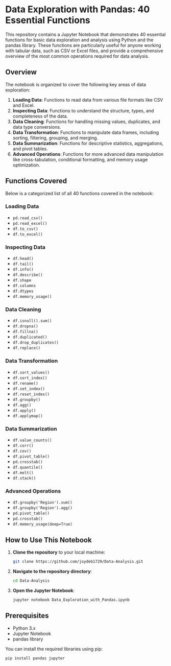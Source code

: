 # Data Exploration with Pandas: 40 Essential Functions

This repository contains a Jupyter Notebook that demonstrates 40 essential functions for basic data exploration and analysis using Python and the pandas library. These functions are particularly useful for anyone working with tabular data, such as CSV or Excel files, and provide a comprehensive overview of the most common operations required for data analysis.

## Overview

The notebook is organized to cover the following key areas of data exploration:

1. **Loading Data**: Functions to read data from various file formats like CSV and Excel.
2. **Inspecting Data**: Functions to understand the structure, types, and completeness of the data.
3. **Data Cleaning**: Functions for handling missing values, duplicates, and data type conversions.
4. **Data Transformation**: Functions to manipulate data frames, including sorting, filtering, grouping, and merging.
5. **Data Summarization**: Functions for descriptive statistics, aggregations, and pivot tables.
6. **Advanced Operations**: Functions for more advanced data manipulation like cross-tabulation, conditional formatting, and memory usage optimization.

## Functions Covered

Below is a categorized list of all 40 functions covered in the notebook:

### Loading Data
- `pd.read_csv()`
- `pd.read_excel()`
- `df.to_csv()`
- `df.to_excel()`

### Inspecting Data
- `df.head()`
- `df.tail()`
- `df.info()`
- `df.describe()`
- `df.shape`
- `df.columns`
- `df.dtypes`
- `df.memory_usage()`

### Data Cleaning
- `df.isnull().sum()`
- `df.dropna()`
- `df.fillna()`
- `df.duplicated()`
- `df.drop_duplicates()`
- `df.replace()`

### Data Transformation
- `df.sort_values()`
- `df.sort_index()`
- `df.rename()`
- `df.set_index()`
- `df.reset_index()`
- `df.groupby()`
- `df.agg()`
- `df.apply()`
- `df.applymap()`

### Data Summarization
- `df.value_counts()`
- `df.corr()`
- `df.cov()`
- `df.pivot_table()`
- `pd.crosstab()`
- `df.quantile()`
- `df.melt()`
- `df.stack()`

### Advanced Operations
- `df.groupby('Region').sum()`
- `df.groupby('Region').agg()`
- `pd.pivot_table()`
- `pd.crosstab()`
- `df.memory_usage(deep=True)`

## How to Use This Notebook

1. **Clone the repository** to your local machine:
    ```bash
    git clone https://github.com/joydeb1729/Data-Analysis.git
    ```
2. **Navigate to the repository directory**:
    ```bash
    cd Data-Analysis
    ```
3. **Open the Jupyter Notebook**:
    ```bash
    jupyter notebook Data_Exploration_with_Pandas.ipynb
    ```

## Prerequisites

- Python 3.x
- Jupyter Notebook
- pandas library

You can install the required libraries using pip:
```bash
pip install pandas jupyter
